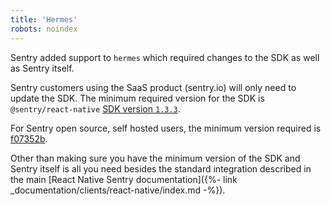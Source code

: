 ```yaml
---
title: 'Hermes'
robots: noindex
---
```


Sentry added support to `hermes` which required changes to the SDK as well as Sentry itself.

Sentry customers using the SaaS product (sentry.io) will only need to update the SDK.
The minimum required version for the SDK is `@sentry/react-native` [SDK version `1.3.3`](https://github.com/getsentry/sentry-react-native/releases/tag/1.3.3).

For Sentry open source, self hosted users, the minimum version required is [f07352b](https://hub.docker.com/r/getsentry/sentry/tags?page=1&name=f07352b).

Other than making sure you have the minimum version of the SDK and Sentry itself is all you need besides the standard integration described in the main [React Native Sentry documentation]({%- link _documentation/clients/react-native/index.md -%}).
